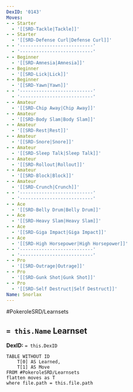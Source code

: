 ```yaml
---
DexID: '0143'
Moves:
- - Starter
  - '[[SRD-Tackle|Tackle]]'
- - Starter
  - '[[SRD-Defense Curl|Defense Curl]]'
- - '---------------------------'
  - '---------------------------'
- - Beginner
  - '[[SRD-Amnesia|Amnesia]]'
- - Beginner
  - '[[SRD-Lick|Lick]]'
- - Beginner
  - '[[SRD-Yawn|Yawn]]'
- - '---------------------------'
  - '---------------------------'
- - Amateur
  - '[[SRD-Chip Away|Chip Away]]'
- - Amateur
  - '[[SRD-Body Slam|Body Slam]]'
- - Amateur
  - '[[SRD-Rest|Rest]]'
- - Amateur
  - '[[SRD-Snore|Snore]]'
- - Amateur
  - '[[SRD-Sleep Talk|Sleep Talk]]'
- - Amateur
  - '[[SRD-Rollout|Rollout]]'
- - Amateur
  - '[[SRD-Block|Block]]'
- - Amateur
  - '[[SRD-Crunch|Crunch]]'
- - '---------------------------'
  - '---------------------------'
- - Ace
  - '[[SRD-Belly Drum|Belly Drum]]'
- - Ace
  - '[[SRD-Heavy Slam|Heavy Slam]]'
- - Ace
  - '[[SRD-Giga Impact|Giga Impact]]'
- - Ace
  - '[[SRD-High Horsepower|High Horsepower]]'
- - '---------------------------'
  - '---------------------------'
- - Pro
  - '[[SRD-Outrage|Outrage]]'
- - Pro
  - '[[SRD-Gunk Shot|Gunk Shot]]'
- - Pro
  - '[[SRD-Self Destruct|Self Destruct]]'
Name: Snorlax
---
```


#PokeroleSRD/Learnsets

## `= this.Name` Learnset

**DexID:** `= this.DexID`

```dataview
TABLE WITHOUT ID
    T[0] AS Learned,
    T[1] AS Move
FROM #PokeroleSRD/Learnsets
flatten moves as T
where file.path = this.file.path
```
